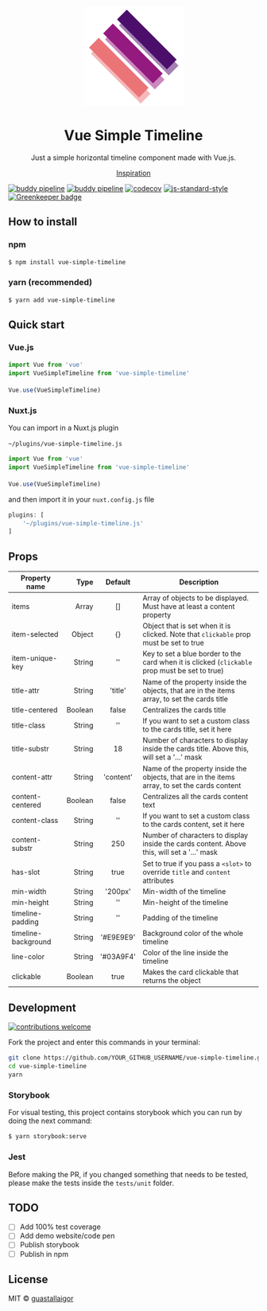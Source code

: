 <div align="center">
  <img src="./.github/logo.png" width="200px">
  <h1>Vue Simple Timeline</h1>
</div>
<p align="center">
  Just a simple horizontal timeline component made with Vue.js.
</p>
<p align="center">
  <a href="https://codepen.io/tutsplus/pen/ZKpNwm" target="_blank">Inspiration</a>
</p>

[![buddy pipeline](https://app.buddy.works/limaguastallaigor/vue-simple-timeline/pipelines/pipeline/173624/badge.svg?token=830a75b934ef2291ac702693fd25c5ce1bda7a85057312f916c28ef27699b9c1 "buddy pipeline")](https://app.buddy.works/limaguastallaigor/vue-simple-timeline/pipelines/pipeline/173624)
[![buddy pipeline](https://app.buddy.works/limaguastallaigor/vue-simple-timeline/pipelines/pipeline/173623/badge.svg?token=830a75b934ef2291ac702693fd25c5ce1bda7a85057312f916c28ef27699b9c1 "buddy pipeline")](https://app.buddy.works/limaguastallaigor/vue-simple-timeline/pipelines/pipeline/173623)
[![codecov](https://codecov.io/gh/guastallaigor/vue-simple-timeline/branch/master/graph/badge.svg)](https://codecov.io/gh/guastallaigor/vue-simple-timeline)
[![js-standard-style](https://img.shields.io/badge/code%20style-standard-brightgreen.svg)](http://standardjs.com/)
[![Greenkeeper badge](https://badges.greenkeeper.io/guastallaigor/vue-simple-timeline.svg)](https://greenkeeper.io/)

## How to install

### npm

```bash
$ npm install vue-simple-timeline
```

### yarn (recommended)

```bash
$ yarn add vue-simple-timeline
```

## Quick start
### Vue.js

```js
import Vue from 'vue'
import VueSimpleTimeline from 'vue-simple-timeline'

Vue.use(VueSimpleTimeline)
```

### Nuxt.js

You can import in a Nuxt.js plugin

`~/plugins/vue-simple-timeline.js`
```js
import Vue from 'vue'
import VueSimpleTimeline from 'vue-simple-timeline'

Vue.use(VueSimpleTimeline)
```

and then import it in your `nuxt.config.js` file
```js
plugins: [
    '~/plugins/vue-simple-timeline.js'
]
```

## Props

| Property name       | Type    | Default   | Description                                                                                    |
|---------------------|--------:|:---------:|------------------------------------------------------------------------------------------------|
| items               | Array   | []        | Array of objects to be displayed. Must have at least a content property                        |
| item-selected       | Object  | {}        | Object that is set when it is clicked. Note that `clickable` prop must be set to true          |
| item-unique-key     | String  | ''        | Key to set a blue border to the card when it is clicked (`clickable` prop must be set to true) |
| title-attr          | String  | 'title'   | Name of the property inside the objects, that are in the items array, to set the cards title   |
| title-centered      | Boolean | false     | Centralizes the cards title                                                                    |
| title-class         | String  | ''        | If you want to set a custom class to the cards title, set it here                              |
| title-substr        | String  | 18        | Number of characters to display inside the cards title. Above this, will set a '...' mask      |
| content-attr        | String  | 'content' | Name of the property inside the objects, that are in the items array, to set the cards content |
| content-centered    | Boolean | false     | Centralizes all the cards content text                                                         |
| content-class       | String  | ''        | If you want to set a custom class to the cards content, set it here                            |
| content-substr      | String  | 250       | Number of characters to display inside the cards content. Above this, will set a '...' mask    |
| has-slot            | String  | true      | Set to true if you pass a `<slot>` to override `title` and `content` attributes                |
| min-width           | String  | '200px'   | Min-width of the timeline                                                                      |
| min-height          | String  | ''        | Min-height of the timeline                                                                     |
| timeline-padding    | String  | ''        | Padding of the timeline                                                                        |
| timeline-background | String  | '#E9E9E9' | Background color of the whole timeline                                                         |
| line-color          | String  | '#03A9F4' | Color of the line inside the timeline                                                          |
| clickable           | Boolean | true      | Makes the card clickable that returns the object                                               |

## Development

[![contributions welcome](https://img.shields.io/badge/contributions-welcome-brightgreen.svg?style=flat)](https://github.com/guastallaigor/vue-simple-timeline/issues)

Fork the project and enter this commands in your terminal:

```sh
git clone https://github.com/YOUR_GITHUB_USERNAME/vue-simple-timeline.git
cd vue-simple-timeline
yarn
```

### Storybook
For visual testing, this project contains storybook which you can run by doing the next command:
```sh
$ yarn storybook:serve
```

### Jest
Before making the PR, if you changed something that needs to be tested, please make the tests inside the `tests/unit` folder.

## TODO

* [ ] Add 100% test coverage
* [ ] Add demo website/code pen
* [ ] Publish storybook
* [ ] Publish in npm

## License

MIT © [guastallaigor](https://github.com/guastallaigor/vue-simple-timeline/blob/master/LICENSE)
